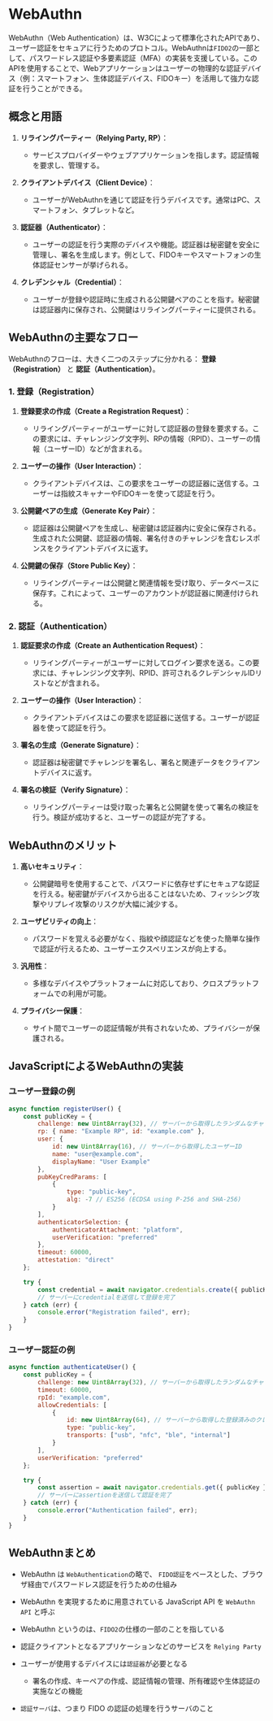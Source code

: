 # WebAuthn

WebAuthn（Web Authentication）は、W3Cによって標準化されたAPIであり、ユーザー認証をセキュアに行うためのプロトコル。WebAuthnは`FIDO2`の一部として、パスワードレス認証や多要素認証（MFA）の実装を支援している。このAPIを使用することで、Webアプリケーションはユーザーの物理的な認証デバイス（例：スマートフォン、生体認証デバイス、FIDOキー）を活用して強力な認証を行うことができる。

## 概念と用語

1. **リライングパーティー（Relying Party, RP）**：
   - サービスプロバイダーやウェブアプリケーションを指します。認証情報を要求し、管理する。

2. **クライアントデバイス（Client Device）**：
   - ユーザーがWebAuthnを通じて認証を行うデバイスです。通常はPC、スマートフォン、タブレットなど。

3. **認証器（Authenticator）**：
   - ユーザーの認証を行う実際のデバイスや機能。認証器は秘密鍵を安全に管理し、署名を生成します。例として、FIDOキーやスマートフォンの生体認証センサーが挙げられる。

4. **クレデンシャル（Credential）**：
   - ユーザーが登録や認証時に生成される公開鍵ペアのことを指す。秘密鍵は認証器内に保存され、公開鍵はリライングパーティーに提供される。

## WebAuthnの主要なフロー

WebAuthnのフローは、大きく二つのステップに分かれる： **登録（Registration）** と **認証（Authentication）**。

### 1. 登録（Registration）

1. **登録要求の作成（Create a Registration Request）**：
   - リライングパーティーがユーザーに対して認証器の登録を要求する。この要求には、チャレンジング文字列、RPの情報（RPID）、ユーザーの情報（ユーザーID）などが含まれる。

2. **ユーザーの操作（User Interaction）**：
   - クライアントデバイスは、この要求をユーザーの認証器に送信する。ユーザーは指紋スキャナーやFIDOキーを使って認証を行う。

3. **公開鍵ペアの生成（Generate Key Pair）**：
   - 認証器は公開鍵ペアを生成し、秘密鍵は認証器内に安全に保存される。生成された公開鍵、認証器の情報、署名付きのチャレンジを含むレスポンスをクライアントデバイスに返す。

4. **公開鍵の保存（Store Public Key）**：
   - リライングパーティーは公開鍵と関連情報を受け取り、データベースに保存す。これによって、ユーザーのアカウントが認証器に関連付けられる。

### 2. 認証（Authentication）

1. **認証要求の作成（Create an Authentication Request）**：
   - リライングパーティーがユーザーに対してログイン要求を送る。この要求には、チャレンジング文字列、RPID、許可されるクレデンシャルIDリストなどが含まれる。

2. **ユーザーの操作（User Interaction）**：
   - クライアントデバイスはこの要求を認証器に送信する。ユーザーが認証器を使って認証を行う。

3. **署名の生成（Generate Signature）**：
   - 認証器は秘密鍵でチャレンジを署名し、署名と関連データをクライアントデバイスに返す。

4. **署名の検証（Verify Signature）**：
   - リライングパーティーは受け取った署名と公開鍵を使って署名の検証を行う。検証が成功すると、ユーザーの認証が完了する。

## WebAuthnのメリット

1. **高いセキュリティ**：
   - 公開鍵暗号を使用することで、パスワードに依存せずにセキュアな認証を行える。秘密鍵がデバイスから出ることはないため、フィッシング攻撃やリプレイ攻撃のリスクが大幅に減少する。

2. **ユーザビリティの向上**：
   - パスワードを覚える必要がなく、指紋や顔認証などを使った簡単な操作で認証が行えるため、ユーザーエクスペリエンスが向上する。

3. **汎用性**：
   - 多様なデバイスやプラットフォームに対応しており、クロスプラットフォームでの利用が可能。

4. **プライバシー保護**：
   - サイト間でユーザーの認証情報が共有されないため、プライバシーが保護される。

## JavaScriptによるWebAuthnの実装

### ユーザー登録の例

```js
async function registerUser() {
    const publicKey = {
        challenge: new Uint8Array(32), // サーバーから取得したランダムなチャレンジ
        rp: { name: "Example RP", id: "example.com" },
        user: {
            id: new Uint8Array(16), // サーバーから取得したユーザーID
            name: "user@example.com",
            displayName: "User Example"
        },
        pubKeyCredParams: [
            {
                type: "public-key",
                alg: -7 // ES256 (ECDSA using P-256 and SHA-256)
            }
        ],
        authenticatorSelection: {
            authenticatorAttachment: "platform",
            userVerification: "preferred"
        },
        timeout: 60000,
        attestation: "direct"
    };

    try {
        const credential = await navigator.credentials.create({ publicKey });
        // サーバーにcredentialを送信して登録を完了
    } catch (err) {
        console.error("Registration failed", err);
    }
}
```

### ユーザー認証の例

```js
async function authenticateUser() {
    const publicKey = {
        challenge: new Uint8Array(32), // サーバーから取得したランダムなチャレンジ
        timeout: 60000,
        rpId: "example.com",
        allowCredentials: [
            {
                id: new Uint8Array(64), // サーバーから取得した登録済みのクレデンシャルID
                type: "public-key",
                transports: ["usb", "nfc", "ble", "internal"]
            }
        ],
        userVerification: "preferred"
    };

    try {
        const assertion = await navigator.credentials.get({ publicKey });
        // サーバーにassertionを送信して認証を完了
    } catch (err) {
        console.error("Authentication failed", err);
    }
}
```

## WebAuthnまとめ

- WebAuthn は `WebAuthentication`の略で、 `FIDO認証`をベースとした、ブラウザ経由でパスワードレス認証を行うための仕組み
- WebAuthn を実現するために用意されている JavaScript API を `WebAuthn API` と呼ぶ
- WebAuthn というのは、`FIDO2`の仕様の一部のことを指している

- 認証クライアントとなるアプリケーションなどのサービスを `Relying Party`
- ユーザーが使用するデバイスには`認証器`が必要となる
  - 署名の作成、キーペアの作成、認証情報の管理、所有確認や生体認証の実施などの機能
- `認証サーバ`は、つまり FIDO の認証の処理を行うサーバのこと

